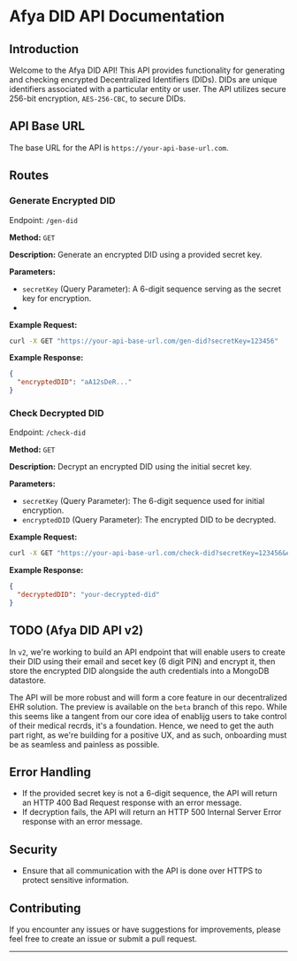 # Afya DID API Documentation

## Introduction

Welcome to the Afya DID API! This API provides functionality for generating and checking encrypted Decentralized Identifiers (DIDs). DIDs are unique identifiers associated with a particular entity or user. The API utilizes secure 256-bit encryption, `AES-256-CBC`, to secure DIDs.

## API Base URL

The base URL for the API is `https://your-api-base-url.com`.

## Routes

### Generate Encrypted DID

Endpoint: `/gen-did`

**Method:** `GET`

**Description:** Generate an encrypted DID using a provided secret key.

**Parameters:**
- `secretKey` (Query Parameter): A 6-digit sequence serving as the secret key for encryption.
- 
**Example Request:**
```bash
curl -X GET "https://your-api-base-url.com/gen-did?secretKey=123456"
```

**Example Response:**
```json
{
  "encryptedDID": "aA12sDeR..."
}
```

### Check Decrypted DID

Endpoint: `/check-did`

**Method:** `GET`

**Description:** Decrypt an encrypted DID using the initial secret key.

**Parameters:**
- `secretKey` (Query Parameter): The 6-digit sequence used for initial encryption.
- `encryptedDID` (Query Parameter): The encrypted DID to be decrypted.

**Example Request:**
```bash
curl -X GET "https://your-api-base-url.com/check-did?secretKey=123456&encryptedDID=aA12sDeR..."
```

**Example Response:**
```json
{
  "decryptedDID": "your-decrypted-did"
}
```

## TODO (Afya DID API v2)

In `v2`, we're working to build an API endpoint that will enable users to create their DID using their email and secet key (6 digit PIN) and encrypt it, then store the encrypted DID alongside the auth credentials into a MongoDB datastore.

The API will be more robust and will form a core feature in our decentralized EHR solution. The preview is available on the `beta` branch of this repo. While this seems like a tangent from our core idea of enablijg users to take control of their medical recrds, it's a foundation. Hence, we need to get the auth part right, as we're building for a positive UX, and as such, onboarding must be as seamless and painless as possible. 

## Error Handling

- If the provided secret key is not a 6-digit sequence, the API will return an HTTP 400 Bad Request response with an error message.
- If decryption fails, the API will return an HTTP 500 Internal Server Error response with an error message.

## Security

- Ensure that all communication with the API is done over HTTPS to protect sensitive information.

## Contributing

If you encounter any issues or have suggestions for improvements, please feel free to create an issue or submit a pull request.

---
